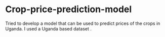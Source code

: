 # Crop-price-prediction-model
Tried to develop a model that can be used to predict prices of the crops in Uganda. I used a Uganda based dataset .
